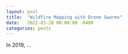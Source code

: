 ```yaml
---
layout: post
title:  "Wildfire Mapping with Drone Swarms"
date:   2022-03-28 00:00:00 -0400
categories: posts
---
```


In 2019, ...

<!-- <iframe width="560" height="315" src="https://www.youtube.com/embed/XNF_Sddlgy4" title="YouTube video player" frameborder="0" allow="accelerometer; autoplay; clipboard-write; encrypted-media; gyroscope; picture-in-picture" allowfullscreen></iframe> -->